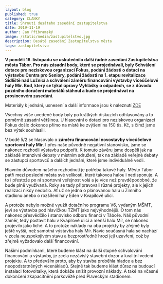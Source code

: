 ```yaml
---
layout: blog
published: true
category: CLANKY
title: Shrnutí desáteho zasedání zastupitelstva
date: 2019-11-19
author: Jan Příbramský
image: /static/media/zastupitelstvo.jpg
description: Desáté zasedání Zastupitelstva města 
tags: zastupitelstvo
---
```


**V pondělí 18. listopadu se uskutečnilo další řádné zasedání Zastupitelstva města Tábor. Pro nás zásadní body, které se projednávali, byly Schválení dotace pro neziskovou organizaci Fokus, podání žádosti o dotaci na výstavbu Centra pro Seniory, podání žádosti na 1. etapu revitalizace Sídliště nad Lužnicí a schválení záměru financování výstavby víceúčelové haly Mír. Bod, který se týkal úpravy Vyhlášky o odpadech, se z důvodu pozdního doručení materiálů stáhnul a bude se projednávat na prosincovém zasedání.**

Materiály k jednání, usnesení a další informace jsou k naleznutí [ZDE](http://www.taborcz.eu/zastupitelstvo-mesta/ms-66318/p1=66318) 

Všechny výše uvedené body byly po krátkých diskuzích odhlasovány a to poměrně zásadní většinou. U hlasování o dotaci pro neziskovou organizaci Fokus došlo dokonce přímo na místě ke zvýšení na 150 tis. Kč, s čímž jsme bez výtek souhlasili. 

V bodě 5/2 se hlasovalo o **záměru financování novostavby víceúčelové sportovní haly Mír**. I přes naše původně negativní stanovisko, jsme se nakonec rozhodli výstavbu podpořit. K tomuto závěru jsme dospěli jak na základě intenzivní debaty v místním sdružení, tak na základě veřejné debaty se zástupci sportovců a dalších jednání, které jsme individuálně vedli. 

Hlavním důvodem našeho rozhodnutí je potřeba takové haly. Město Tábor patří mezi poslední města své velikosti, které takovou halou i nedisponuje. A to i přestože po ní sportovní veřejnost volá a je více než pravděpodobné, že bude plně využívaná. Roky se tady připravovali různé projekty, ale k jejich realizaci nikdy nedošlo. Ať už se jedná o plánovanou halu u Zimního stadionu anebo o rozšíření haly Eden v Kvapilově ulici. 

A protože nebylo možné využít dotačního programu V6, vydaným MŠMT, jeví se výstavba pod hlavičkou TZMT jako nejvýhodnější. O tom nás nakonec přesvědčilo i stanovisko odboru financí v Táboře. Náš původní záměr, tedy postavit halu v Kvapilově ulici a menší halu Mír, se nakonec projevilo jako liché. A to protože náklady na oba projekty by zřejmě byly ještě vyšší, než samotná výstavba haly Mír. Navíc současná hala se nachází v zcela neuspokojivém stavu a bezprostředně hrozí její uzavření, což by zřejmě vyžadovalo další financování.

Našimi podmínkami, které budeme klást na další stupně schvalování financování a výstavby, je zcela nezávislý stavební dozor a kvalitní vedení projektu. A to především proto, aby by stavba proběhla hladce a bez neopodstatněných vícenákladů. Stejně tak budeme klást důraz na budoucí instalaci fotovoltaiky, která dokáže snížit provozní náklady. A také na včasné dokončení zkapacitnění parkoviště před Plaveckým stadionem.
